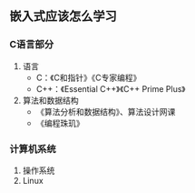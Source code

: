 


## 嵌入式应该怎么学习



### C语言部分

1. 语言
   * C：《C和指针》《C专家编程》
   * C++：《Essential C++》《C++ Prime Plus》
2. 算法和数据结构
   * 《算法分析和数据结构》、算法设计网课
   * 《编程珠玑》



### 计算机系统

1. 操作系统
2. Linux

